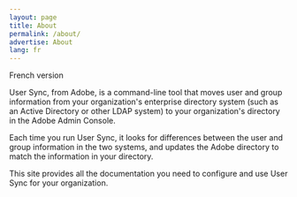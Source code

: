 ```yaml
---
layout: page
title: About
permalink: /about/
advertise: About
lang: fr
---
```


French version

User Sync, from Adobe, is a command-line tool that moves user and
group information from your organization's enterprise directory
system (such as an Active Directory or other LDAP system) to your
organization's directory in the Adobe Admin Console.

Each time you run User Sync, it looks for differences between the
user and group information in the two systems, and updates the
Adobe directory to match the information in your directory.

This site provides all the documentation you need to configure
and use User Sync for your organization.
